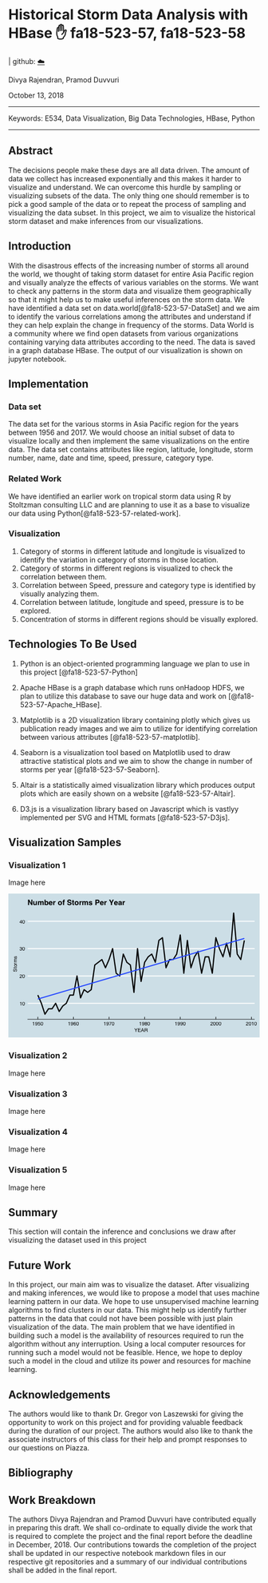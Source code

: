 # Historical Storm Data Analysis with HBase :hand: fa18-523-57, fa18-523-58

| github: [:cloud:](https://github.com/cloudmesh-community/fa18-523-58/blob/master/project-report/report.md)



Divya Rajendran, Pramod Duvvuri

October 13, 2018

---

Keywords: E534, Data Visualization, Big Data Technologies, HBase, Python

---

## Abstract

The decisions people make these days are all data driven. The amount of data we collect has increased exponentially and this makes it harder to visualize and understand. We can overcome this hurdle by sampling or visualizing subsets of the data. The only thing one should remember is to pick a good sample of the data or to repeat the process of sampling and visualizing the data subset. In this project, we aim to visualize the historical storm dataset and make inferences from our visualizations.


## Introduction

With the disastrous effects of the increasing number of storms all around the world, we thought of taking storm dataset for entire Asia Pacific region and visually analyze the effects of various variables on the storms. We want to check any patterns in the storm data and visualize them geographically so that it might help us to make useful inferences on the storm data. We have identified a data set on data.world[@fa18-523-57-DataSet] and we aim to identify the various correlations among the attributes and understand if they can help explain the change in frequency of the storms. Data World is a community where we find open datasets from various organizations containing varying data attributes according to the need. The data is saved in a graph database HBase. The output of our visualization is shown on jupyter notebook.


## Implementation

### Data set

The data set for the various storms in Asia Pacific region for the years between 1956 and 2017. We would choose an initial subset of data to visualize locally and then implement the same visualizations on the entire data. The data set contains attributes like region, latitude, longitude, storm number, name, date and time, speed, pressure, category type.

### Related Work

We have identified an earlier work on tropical storm data using R by Stoltzman consulting LLC and are planning to use it as a base to visualize our data using Python[@fa18-523-57-related-work].

### Visualization

1. Category of storms in different latitude and longitude is visualized to identify the variation in category of storms in those location.
2. Category of storms in different regions is visualized to check the correlation between them.
3. Correlation between Speed, pressure and category type is identified by visually analyzing them.
4. Correlation between latitude, longitude and speed, pressure is to be explored.
5. Concentration of storms in different regions should be visually explored.

## Technologies To Be Used

1. Python is an object-oriented programming language we plan to use in this project [@fa18-523-57-Python]

2. Apache HBase is a graph database which runs onHadoop HDFS, we plan to utilize this database to save our huge data and work on [@fa18-523-57-Apache_HBase].

3. Matplotlib is a 2D visualization library containing plotly which gives us publication ready images and we aim to utilize for identifying correlation between various attributes [@fa18-523-57-matplotlib].

4. Seaborn is a visualization tool based on Matplotlib used to draw attractive statistical plots and we aim to show the change in number of storms per year [@fa18-523-57-Seaborn].

5. Altair is a statistically aimed visualization library which produces output plots which are easily shown on a website [@fa18-523-57-Altair].

6. D3.js is a visualization library based on Javascript which is vastlyy implemented per SVG and HTML formats [@fa18-523-57-D3js].

## Visualization Samples

### Visualization 1

Image here

![Basic_Plot:o: not using labels check samples](images/Basic_Plot.png)

### Visualization 2

Image here

<!---  ![Category_wise_Storms](images/Storms_per_category_plot.png) -->

### Visualization 3

Image here

<!---  ![Heat_Map_of_storm_concentration](images/Heat_map_plot.png) -->

### Visualization 4

Image here

<!--- ![Correlation_between_attributes](images/relationship_plot.png) -->

### Visualization 5

Image here

<!--- ![Geographic](images/Geographic_Plot.png) -->

## Summary

This section will contain the inference and conclusions we draw after visualizing the dataset used in this project

## Future Work

In this project, our main aim was to visualize the dataset. After visualizing and making inferences, we would like to propose a model that uses machine learning pattern in our data. We hope to use unsupervised machine learning algorithms to find clusters in our data. This might help us identify further patterns in the data that could not have been possible with just plain visualization of the data. The main problem that we have identified in building such a model is the availability of resources required to run the algorithm without any interruption. Using a local computer resources for running such a model would not be feasible. Hence, we hope to deploy such a model in the cloud and utilize its power and resources for machine learning.

## Acknowledgements

The authors would like to thank Dr. Gregor von Laszewski for giving the opportunity to work on this project and for providing valuable feedback during the duration of our project. The authors would also like to thank the associate instructors of this class for their help and prompt responses to our questions on Piazza.

## Bibliography

## Work Breakdown

The authors Divya Rajendran and Pramod Duvvuri have contributed equally in preparing this draft. We shall co-ordinate to equally divide the work that is required to complete the project and the final report before the deadline in December, 2018. Our contributions towards the completion of the project shall be updated in our respective notebook markdown files in our respective git repositories and a summary of our individual contributions shall be added in the final report.
